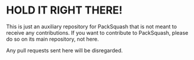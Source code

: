 # HOLD IT RIGHT THERE!

This is just an auxiliary repository for PackSquash that is not meant to receive any contributions. If you want to contribute to PackSquash, please do so on its main repository, not here.

Any pull requests sent here will be disregarded.

